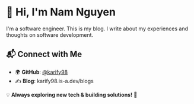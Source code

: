 # 👋 Hi, I'm Nam Nguyen

I'm a software engineer. This is my blog. I write about my experiences and thoughts on software development.

## 📬 Connect with Me

- 🌍 **GitHub**: [@karify98](https://github.com/karify98)
- ✍ **Blog**: karify98.is-a.dev/blogs

💡 **Always exploring new tech & building solutions!** 🚀
